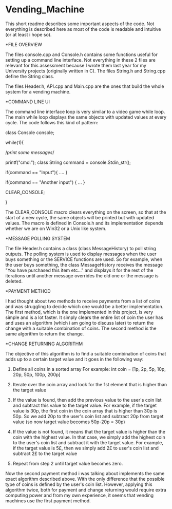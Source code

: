 # Vending_Machine

This short readme describes some important aspects of the code. Not everything is described here as most of the code is readable and intuitive (or at least i hope so).

*FILE OVERVIEW 

The files console.cpp and Console.h contains some functions useful for setting up a command line interface. Not everything in these 2 files are relevant for this assessment because I wrote them last year for my University projects (originally written in C).
The files String.h and String.cpp define the String class.

The files Header.h, API.cpp and Main.cpp are the ones that build the whole system for a vending machine.

*COMMAND LINE UI 

The command line interface loop is very similar to a video game while loop. The main while loop displays the same objects with updated values at every cycle. The code follows this kind of pattern:

class Console console;

while(1){

  /*print some messages*/

  printf("cmd:"); class String command = console.Stdin_str();

  if(command == "Input"){ .... }

  if(command == "Another input") { ... }

  CLEAR_CONSOLE;

}

The CLEAR_CONSOLE macro clears everything on the screen, so that at the start of a new cycle, the same objects will be printed but with updated values. The macro is defined in Console.h and its implementation depends whether we are on Win32 or a Unix like system.

*MESSAGE POLLING SYSTEM 

The file Header.h contains a class (class MessageHistory) to poll string outputs. The polling system is used to display messages when the user buys something or the SERVICE functions are used. So for example, when the user buys something, the class MessageHistory receives the message "You have purchased this item etc..." and displays it for the rest of the iterations until another message overrides the old one or the message is deleted.

*PAYMENT METHOD 

I had thought about two methods to receive payments from a list of coins and was struggling to decide which one would be a better implementation. The first method, which is the one implemented in this project, is very simple and is a lot faster. It simply clears the entire list of coin the user has and uses an algorithm (which i am going to discuss later) to return the change with a suitable combination of coins. The second method is the same algorithm to return the change.

*CHANGE RETURNING ALGORITHM 

The objective of this algorithm is to find a suitable combination of coins that adds up to a certain target value and it goes in the following way:

  1. Define all coins in a sorted array For example: int coin = [1p, 2p, 5p, 10p, 20p, 50p, 100p, 200p]

  2. Iterate over the coin array and look for the 1st element that is higher than the target value

  3. If the value is found, then add the previous value to the user's coin list and subtract this value to the target value. For example, if the target value is 30p, the first coin in the coin array that is higher than 30p is 50p. So we add 20p to the user's coin list and subtract 20p from target value (so now target value becomes 50p-20p = 30p)

  4. If the value is not found, it means that the target value is higher than the coin with the highest value. In that case, we simply add the highest coin to the user's coin list and subtract it with the target value. For example, if the target value is 5£, then we simply add 2£ to user's coin list and subtract 2£ to the target value

  5. Repeat from step 2 until target value becomes zero.

Now the second payment method i was talking about implements the same exact algorithm described above. With the only difference that the possible type of coins is defined by the user's coin list. However, applying this algorithm twice, both for payment and change returning would require extra computing power and from my own experience, it seems that vending machines use the first payment method.
